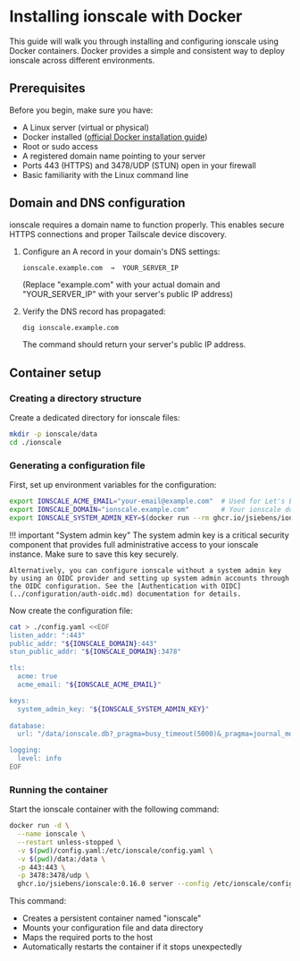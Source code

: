 # Installing ionscale with Docker

This guide will walk you through installing and configuring ionscale using Docker containers. Docker provides a simple and consistent way to deploy ionscale across different environments.

## Prerequisites

Before you begin, make sure you have:

- A Linux server (virtual or physical)
- Docker installed ([official Docker installation guide](https://docs.docker.com/engine/install/))
- Root or sudo access
- A registered domain name pointing to your server
- Ports 443 (HTTPS) and 3478/UDP (STUN) open in your firewall
- Basic familiarity with the Linux command line

## Domain and DNS configuration

ionscale requires a domain name to function properly. This enables secure HTTPS connections and proper Tailscale device discovery.

1. Configure an A record in your domain's DNS settings:
   ```
   ionscale.example.com  →  YOUR_SERVER_IP
   ```
   (Replace "example.com" with your actual domain and "YOUR_SERVER_IP" with your server's public IP address)

2. Verify the DNS record has propagated:
   ```bash
   dig ionscale.example.com
   ```
   The command should return your server's public IP address.

## Container setup

### Creating a directory structure

Create a dedicated directory for ionscale files:

```bash
mkdir -p ionscale/data
cd ./ionscale
```

### Generating a configuration file

First, set up environment variables for the configuration:

```bash
export IONSCALE_ACME_EMAIL="your-email@example.com"  # Used for Let's Encrypt notifications
export IONSCALE_DOMAIN="ionscale.example.com"        # Your ionscale domain
export IONSCALE_SYSTEM_ADMIN_KEY=$(docker run --rm ghcr.io/jsiebens/ionscale:0.16.0 genkey -n)
```

!!! important "System admin key"
    The system admin key is a critical security component that provides full administrative access to your ionscale instance. Make sure to save this key securely.
    
    Alternatively, you can configure ionscale without a system admin key by using an OIDC provider and setting up system admin accounts through the OIDC configuration. See the [Authentication with OIDC](../configuration/auth-oidc.md) documentation for details.

Now create the configuration file:

```bash
cat > ./config.yaml <<EOF
listen_addr: ":443"
public_addr: "${IONSCALE_DOMAIN}:443"
stun_public_addr: "${IONSCALE_DOMAIN}:3478"

tls:
  acme: true
  acme_email: "${IONSCALE_ACME_EMAIL}"

keys:
  system_admin_key: "${IONSCALE_SYSTEM_ADMIN_KEY}"
  
database:
  url: "/data/ionscale.db?_pragma=busy_timeout(5000)&_pragma=journal_mode(WAL)"

logging:
  level: info
EOF
```

### Running the container

Start the ionscale container with the following command:

```bash
docker run -d \
  --name ionscale \
  --restart unless-stopped \
  -v $(pwd)/config.yaml:/etc/ionscale/config.yaml \
  -v $(pwd)/data:/data \
  -p 443:443 \
  -p 3478:3478/udp \
  ghcr.io/jsiebens/ionscale:0.16.0 server --config /etc/ionscale/config.yaml
```

This command:

- Creates a persistent container named "ionscale"
- Mounts your configuration file and data directory
- Maps the required ports to the host
- Automatically restarts the container if it stops unexpectedly
